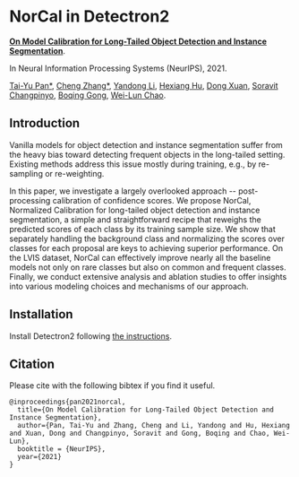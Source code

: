 # NorCal in Detectron2
[**On Model Calibration for Long-Tailed Object Detection and Instance Segmentation**](https://arxiv.org/abs/2107.02170). 

In Neural Information Processing Systems (NeurIPS), 2021.

[Tai-Yu Pan*](https://scholar.google.com/citations?user=M1_TnJsAAAAJ&hl=en&authuser=5), [Cheng Zhang*](https://czhang0528.github.io/), 
[Yandong Li](https://cold-winter.github.io/), [Hexiang Hu](http://www.hexianghu.com/), [Dong Xuan](https://web.cse.ohio-state.edu/~xuan.3/), 
[Soravit Changpinyo](http://www-scf.usc.edu/~schangpi/), [Boqing Gong](http://boqinggong.info/), [Wei-Lun Chao](https://sites.google.com/view/wei-lun-harry-chao). 

## Introduction
Vanilla models for object detection and instance segmentation suffer from the heavy bias toward detecting frequent objects in the long-tailed setting. Existing methods address this issue mostly during training, e.g., by re-sampling or re-weighting. 

In this paper, we investigate a largely overlooked approach -- post-processing calibration of confidence scores. We propose NorCal, Normalized Calibration for long-tailed object detection and instance segmentation, a simple and straightforward recipe that reweighs the predicted scores of each class by its training sample size. We show that separately handling the background class and normalizing the scores over classes for each proposal are keys to achieving superior performance. On the LVIS dataset, NorCal can effectively improve nearly all the baseline models not only on rare classes but also on common and frequent classes. Finally, we conduct extensive analysis and ablation studies to offer insights into various modeling choices and mechanisms of our approach.

## Installation
Install Detectron2 following [the instructions](https://detectron2.readthedocs.io/tutorials/install.html).

## Citation
Please cite with the following bibtex if you find it useful.
```
@inproceedings{pan2021norcal,
  title={On Model Calibration for Long-Tailed Object Detection and Instance Segmentation},
  author={Pan, Tai-Yu and Zhang, Cheng and Li, Yandong and Hu, Hexiang and Xuan, Dong and Changpinyo, Soravit and Gong, Boqing and Chao, Wei-Lun},
  booktitle = {NeurIPS},
  year={2021}
}
```